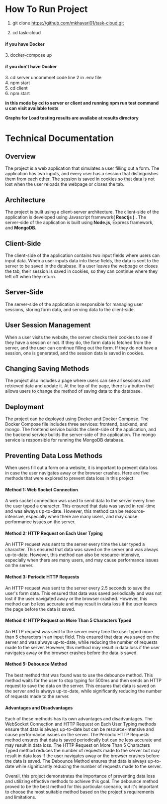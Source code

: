 # How To Run Project
 
1. git clone https://github.com/mkhavari01/task-cloud.git

2. cd task-cloud

<h4>if you have Docker</h4>
3. docker-compose up  

<h4>if you don't have Docker</h4>
3. cd server uncommnet code line 2 in .env file <br/>
4. npm start<br/>
5. cd client<br/>
6. npm start

<strong>in this mode by cd to server or client and running npm run test command u can visit available tests</strong>

<strong>Graphs for Load testing results are availabe at results directory</strong>


# Technical  Documentation

<h2>Overview</h2>
<p>The project is a web application that simulates a user filling out a form. The application has two inputs, and every user has a session that distinguishes them from each other. The session is saved in cookies so that data is not lost when the user reloads the webpage or closes the tab.</p>

<h2>Architecture</h2>
<p>The project is built using a client-server architecture. The client-side of the application is developed using Javascript framework<strong>( Reactjs )</strong> . The server-side of the application is built using<strong> Node.js</strong>, Express framework, and <strong>MongoDB</strong>.</p>

<h2>Client-Side</h2>
<p>The client-side of the application contains two input fields where users can input data. When a user inputs data into these fields, the data is sent to the server to be saved in the database. If a user leaves the webpage or closes the tab, their session is saved in cookies, so they can continue where they left off when they return.</p>

<h2>Server-Side</h2>
<p>The server-side of the application is responsible for managing user sessions, storing form data, and serving data to the client-side.</p>

<h2>User Session Management</h2>
<p>When a user visits the website, the server checks their cookies to see if they have a session or not. If they do, the form data is fetched from the server, and the user can continue filling out the form. If they do not have a session, one is generated, and the session data is saved in cookies.</p>

<h2>Changing Saving Methods</h2>
<p>The project also includes a page where users can see all sessions and retrieved data and update it. At the top of the page, there is a button that allows users to change the method of saving data to the database.</p>

<h2>Deployment</h2>
<p>The project can be deployed using Docker and Docker Compose. The Docker Compose file includes three services: frontend, backend, and mongo. The frontend service builds the client-side of the application, and the backend service builds the server-side of the application. The mongo service is responsible for running the MongoDB database.</p>

<h2>Preventing Data Loss Methods</h2>
<p>When users fill out a form on a website, it is important to prevent data loss in case the user navigates away or the browser crashes. Here are five methods that were explored to prevent data loss in this project:</p>
<h4>Method 1: Web Socket Connection</h4>
<p>A web socket connection was used to send data to the server every time the user typed a character. This ensured that data was saved in real-time and was always up-to-date. However, this method can be resource-intensive, especially when there are many users, and may cause performance issues on the server.</p>
<h4>Method 2: HTTP Request on Each User Typing</h4>
<p>An HTTP request was sent to the server every time the user typed a character. This ensured that data was saved on the server and was always up-to-date. However, this method can also be resource-intensive, especially when there are many users, and may cause performance issues on the server.</p>
<h4>Method 3: Periodic HTTP Requests</h4>
<p>An HTTP request was sent to the server every 2.5 seconds to save the user's form data. This ensured that data was saved periodically and was not lost if the user navigated away or the browser crashed. However, this method can be less accurate and may result in data loss if the user leaves the page before the data is saved.</p>
<h4>Method 4: HTTP Request on More Than 5 Characters Typed</h4>
<p>An HTTP request was sent to the server every time the user typed more than 5 characters in an input field. This ensured that data was saved on the server and was always up-to-date, while reducing the number of requests made to the server. However, this method may result in data loss if the user navigates away or the browser crashes before the data is saved.</p>
<h4>Method 5: Debounce Method</h4>
<p>The best method that was found was to use the debounce method. This method waits for the user to stop typing for 500ms and then sends an HTTP request to save the data on the server. This ensures that data is saved on the server and is always up-to-date, while significantly reducing the number of requests made to the server.</p>
<h4>Advantages and Disadvantages</h4>
<p>Each of these methods has its own advantages and disadvantages. The WebSocket Connection and HTTP Request on Each User Typing methods ensure that data is always up-to-date but can be resource-intensive and cause performance issues on the server. The Periodic HTTP Requests method ensures that data is saved periodically but can be less accurate and may result in data loss. The HTTP Request on More Than 5 Characters Typed method reduces the number of requests made to the server but may result in data loss if the user navigates away or the browser crashes before the data is saved. The Debounce Method ensures that data is always up-to-date while significantly reducing the number of requests made to the server.</p>

Overall, this project demonstrates the importance of preventing data loss and utilizing effective methods to achieve this goal. The debounce method proved to be the best method for this particular scenario, but it's important to choose the most suitable method based on the project's requirements and limitations.

